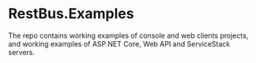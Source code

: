 RestBus.Examples
================

The  repo contains working examples of console and web clients projects, and working examples of ASP.NET Core, Web API and ServiceStack servers.
